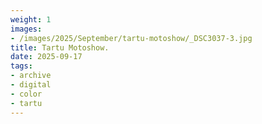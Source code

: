 ```yaml
---
weight: 1
images:
- /images/2025/September/tartu-motoshow/_DSC3037-3.jpg
title: Tartu Motoshow.
date: 2025-09-17
tags:
- archive
- digital
- color
- tartu
---
```


